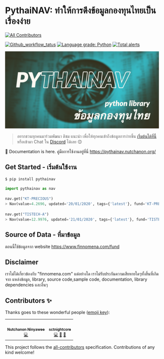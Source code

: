 # PythaiNAV: ทำให้การดึงข้อมูลกองทุนไทยเป็นเรื่องง่าย
<!-- ALL-CONTRIBUTORS-BADGE:START - Do not remove or modify this section -->
[![All Contributors](https://img.shields.io/badge/all_contributors-2-orange.svg?style=flat-square)](#contributors-)
<!-- ALL-CONTRIBUTORS-BADGE:END -->

[![Github_workflow_tatus](https://img.shields.io/github/workflow/status/CircleOnCircles/pythainav/Python%20package)](https://github.com/CircleOnCircles/pythainav/actions?query=workflow%3ATests)
[![Language grade: Python](https://img.shields.io/lgtm/grade/python/g/CircleOnCircles/pythainav.svg?logo=lgtm&logoWidth=18)](https://lgtm.com/projects/g/CircleOnCircles/pythainav/context:python)
[![Total alerts](https://img.shields.io/lgtm/alerts/g/CircleOnCircles/pythainav.svg?logo=lgtm&logoWidth=18)](https://lgtm.com/projects/g/CircleOnCircles/pythainav/alerts/)



![cover image](https://github.com/CircleOnCircles/pythainav/raw/master/extra/pythainav.png)



> อยากชวนทุกคนมาร่วมพัฒนา ติชม แนะนำ เพื่อให้ทุกคนเข้าถึงข้อมูลการง่ายขึ้น [เริ่มต้นได้ที่นี้](https://github.com/CircleOnCircles/pythainav/issues) หรือเข้ามา Chat ใน [Discord](https://discord.gg/jjuMcKZ) ได้เลย 😊

📖 Documentation is here. คู่มือการใช้งานอยู่ที่นี่ <https://pythainav.nutchanon.org/>

## Get Started - เริ่มต้นใช้งาน

```bash
$ pip install pythainav
```

```python
import pythainav as nav

nav.get("KT-PRECIOUS")
> Nav(value=4.2696, updated='20/01/2020', tags={'latest'}, fund='KT-PRECIOUS')

nav.get("TISTECH-A")
> Nav(value=12.9976, updated='21/01/2020', tags={'latest'}, fund='TISTECH-A')

```

## Source of Data - ที่มาข้อมูล

ตอนนี้ใช้ข้อมูลจาก website <https://www.finnomena.com/fund>

## Disclaimer

เราไม่ได้เกี่ยวข้องกับ "finnomena.com" แต่อย่างใด เราไม่รับประกันความเสียหายใดๆทั้งสิ้นที่เกิดจาก แหล่งข้อมูล, library, source code,sample code, documentation, library dependencies และอื่นๆ

## Contributors ✨

Thanks goes to these wonderful people ([emoji key](https://allcontributors.org/docs/en/emoji-key)):

<!-- ALL-CONTRIBUTORS-LIST:START - Do not remove or modify this section -->
<!-- prettier-ignore-start -->
<!-- markdownlint-disable -->
<table>
  <tr>
    <td align="center"><a href="http://nutchanon.org"><img src="https://avatars2.githubusercontent.com/u/8089231?v=4" width="100px;" alt=""/><br /><sub><b>Nutchanon Ninyawee</b></sub></a><br /><a href="https://github.com/CircleOnCircles/pythainav/commits?author=CircleOnCircles" title="Code">💻</a></td>
    <td align="center"><a href="https://github.com/sctnightcore"><img src="https://avatars2.githubusercontent.com/u/23263315?v=4" width="100px;" alt=""/><br /><sub><b>sctnightcore</b></sub></a><br /><a href="https://github.com/CircleOnCircles/pythainav/commits?author=sctnightcore" title="Code">💻</a> <a href="#talk-sctnightcore" title="Talks">📢</a> <a href="#ideas-sctnightcore" title="Ideas, Planning, & Feedback">🤔</a></td>
  </tr>
</table>

<!-- markdownlint-enable -->
<!-- prettier-ignore-end -->
<!-- ALL-CONTRIBUTORS-LIST:END -->

This project follows the [all-contributors](https://github.com/all-contributors/all-contributors) specification. Contributions of any kind welcome!
